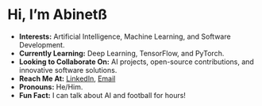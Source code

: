# Hi, I’m Abinetß

-  **Interests:** Artificial Intelligence, Machine Learning, and Software Development.
-  **Currently Learning:** Deep Learning, TensorFlow, and PyTorch.
-  **Looking to Collaborate On:** AI projects, open-source contributions, and innovative software solutions.
-  **Reach Me At:** [LinkedIn](https://www.linkedin.com/in/abinet-cholo-a6a13029a/), [Email](mailto:ab11475@nyu.edu)
-  **Pronouns:** He/Him.
-  **Fun Fact:** I can talk about AI and football for hours!
